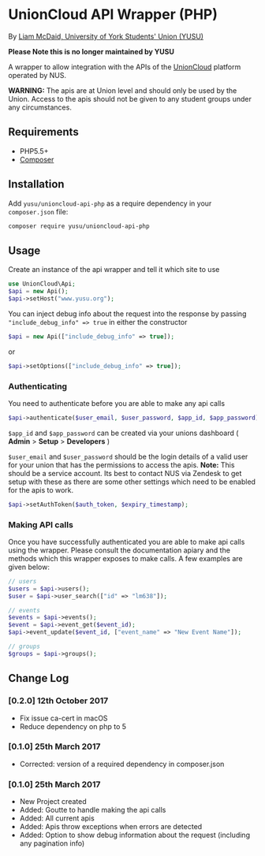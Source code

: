 # UnionCloud API Wrapper (PHP)
By [Liam McDaid, University of York Students' Union (YUSU)](http://www.yusu.org)

**Please Note this is no longer maintained by YUSU**

A wrapper to allow integration with the APIs of the [UnionCloud](http://www.unioncloud.co.uk) platform operated by NUS.

**WARNING:** The apis are at Union level and should only be used by the Union. Access to the apis should not be given to any student groups under any circumstances.

## Requirements
* PHP5.5+
* [Composer](https://getcomposer.org/)

## Installation
Add ``yusu/unioncloud-api-php`` as a require dependency in your ``composer.json`` file:

```bash
composer require yusu/unioncloud-api-php
```

## Usage
Create an instance of the api wrapper and tell it which site to use

```php
use UnionCloud\Api;
$api = new Api();
$api->setHost("www.yusu.org");
```

You can inject debug info about the request into the response by passing ``"include_debug_info" => true`` in either the constructor

```php
$api = new Api(["include_debug_info" => true]);
```

or

```php
$api->setOptions(["include_debug_info" => true]);
```

### Authenticating
You need to authenticate before you are able to make any api calls

```php
$api->authenticate($user_email, $user_password, $app_id, $app_password);
```

``$app_id`` and ``$app_password`` can be created via your unions dashboard ( **Admin** > **Setup** > **Developers** )

``$user_email`` and ``$user_password`` should be the login details of a valid user for your union that has the permissions to access the apis. **Note:** This should be a service account. Its best to contact NUS via Zendesk to get setup with these as there are some other settings which need to be enabled for the apis to work.

  
```php
$api->setAuthToken($auth_token, $expiry_timestamp);
```
        
### Making API calls

Once you have successfully authenticated you are able to make api calls using the wrapper. Please consult the documentation apiary and the methods which this wrapper exposes to make calls. A few examples are given below:

```php
// users
$users = $api->users();
$user = $api->user_search(["id" => "lm638"]);

// events
$events = $api->events();
$event = $api->event_get($event_id);
$api->event_update($event_id, ["event_name" => "New Event Name"]);

// groups
$groups = $api->groups();
```

## Change Log

### [0.2.0] 12th October 2017
- Fix issue ca-cert in macOS
- Reduce dependency on php to 5

### [0.1.0] 25th March 2017
- Corrected: version of a required dependency in composer.json

### [0.1.0] 25th March 2017
- New Project created 
- Added: Goutte to handle making the api calls
- Added: All current apis
- Added: Apis throw exceptions when errors are detected
- Added: Option to show debug information about the request (including any pagination info)
